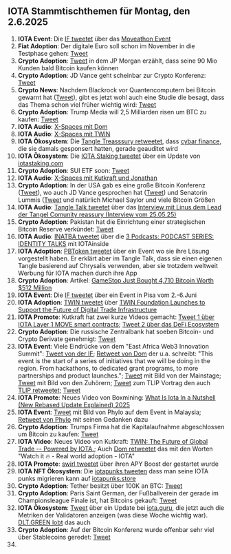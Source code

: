 ## IOTA Stammtischthemen für Montag, den 2.6.2025

1. **IOTA Event**: Die [IF tweetet](https://x.com/iota/status/1927016899184902289) über das [Moveathon Event]()
2. **Fiat Adoption**: Der digitale Euro soll schon im November in die Testphase gehen: [Tweet](https://x.com/MissCryptoGER/status/1927229864156844243)
3. **Crypto Adoption**: [Tweet](https://x.com/Vivek4real_/status/1927104330135413089) in dem JP Morgan erzählt, dass seine 90 Mio Kunden bald Bitcoin kaufen können
4. **Crypto Adoption**: JD Vance geht scheinbar zur Crypto Konferenz: [Tweet](https://x.com/pete_rizzo_/status/1926882372470833336)
5. **Crypto News**: Nachdem Blackrock vor Quantencomputern bei Bitcoin gewarnt hat ([Tweet](https://x.com/Cointelegraph/status/1927243453856911392)), gibt es jetzt wohl auch eine Studie die besagt, dass das Thema schon viel früher wichtig wird: [Tweet](https://x.com/Cointelegraph/status/1927220795018727829)
6. **Crypto Adoption**: Trump Media will 2,5 Milliarden risen um BTC zu kaufen: [Tweet](https://x.com/pete_rizzo_/status/1927353819081400606)
7. **IOTA Audio**: [X-Spaces mit Dom](https://x.com/Edward__Park/status/1927339461106438549)
8. **IOTA Audio**: [X-Spaces mit TWIN](https://x.com/INATBA_org/status/1927363775348252956)
9. **IOTA Ökosystem**: Die [Tangle Treasssury retweetet](https://x.com/TangleTreasury/status/1927313983289069839), dass [cybar finance](https://x.com/cybar_finance), die sie damals gesponsert hatten, gerade geauditet wird
10. **IOTA Ökosystem**: Die [IOTA Staking tweetet](https://x.com/iotaStaking/status/1927285128142754298) über ein Update von [iotastaking.com](https://www.iotastaking.com/)
11. **Crypto Adoption**: SUI ETF soon: [Tweet](https://x.com/Cointelegraph/status/1927338494998782028)
12. **IOTA Audio**: [X-Spaces mit Kutkraft und Jonathan](https://x.com/kutkraft/status/1926888235101249705)
13. **Crypto Adoption**: In der USA gab es eine große Bitcoin Konferenz ([Tweet](https://x.com/Cointelegraph/status/1927809853411446944)), wo auch JD Vance gesprochen hat ([Tweet](https://x.com/blocktrainer/status/1927767796840104008)) und Senatorin Lummis ([Tweet](https://x.com/blocktrainer/status/1927414426509914328) und natürlich Michael Saylor und viele Bitcoin Größen
14. **IOTA Audio**: [Tangle Talk tweetet](https://x.com/tangle_talk/status/1927387792897687672) über das [Interview mit Linus dem Lead der Tangel Comunity reassury (Interview vom 25.05.25)](https://www.youtube.com/watch?v=t8gpeLiFOVg)
15. **Crypto Adoption**: Pakistan hat die Einrichtung einer strategischen Bitcoin Reserve verkündet: [Tweet](https://x.com/Vivek4real_/status/1927824640983826446)
16. **IOTA Audio**: [INATBA tweetet](https://x.com/INATBA_org/status/1927771671940739243) über die [3 Podcasts: PODCAST SERIES: IDENTITY TALKS](https://inatba.org/working-groups/working-group-identity/) mit IOTAinside
17. **IOTA Adoption**: [PBToken tweetet](https://x.com/pbtokn/status/1927751709922607260) über ein Event wo sie ihre Lösung vorgestellt haben. Er erklärt aber im Tangle Talk, dass sie einen eigenen Tangle basierend auf Chrysalis verwenden, aber sie trotzdem weltweit Werbung für IOTA machen durch ihre App
18. **Crypto Adoption**: Artikel: [GameStop Just Bought 4,710 Bitcoin Worth $512 Million](https://watcher.guru/news/gamestop-just-bought-4710-bitcoin-worth-512-million)
19. **IOTA Event**: Die [IF tweetet](https://x.com/iota/status/1927667551124808043) über ein Event in Pisa vom 2.-6.Juni
20. **IOTA Adoption**: [TWIN tweetet](https://x.com/TWINGlobalOrg/status/1927377921741566414) über [TWIN Foundation Launches to Support the Future of Digital Trade Infrastructure](https://missionproject.eu/news/twin-foundation-launches-to-support-the-future-of-digital-trade-infrastructure/)
21. **IOTA Promote**: Kutkraft hat zwei kurze Videos gemacht: [Tweet 1 über IOTA Layer 1 MOVE smart contracts](https://x.com/kutkraft/status/1927339171221282937); [Tweet 2 über das DeFi Ecosystem](https://x.com/kutkraft/status/1927876180469768443)
22. **Crypto Adoption**: Die russische Zentralbank hat soeben Bitcoin- und Crypto Derivate genehmigt: [Tweet](https://x.com/Vivek4real_/status/1927994982259957803)
23. **IOTA Event**: Viele Eindrücke von dem "East Africa Web3 Innovation Summit": [Tweet von der IF](https://x.com/iota/status/1928350576317800537); [Retweet von Dom](https://x.com/DomSchiener/status/1928421425246798178) der u.a. schreibt: "This event is the start of a series of initiatives that we will be doing in the region. From hackathons, to dedicated grant programs, to more partnerships and product launches."; [Tweet](https://x.com/dx5ve/status/1928362562862698651) mit Bild von der Mainstage; [Tweet](https://x.com/dx5ve/status/1928372472354677144) mit Bild von den Zuhörern; [Tweet](https://x.com/moseskemibaro/status/1928412659353030719) zum TLIP Vortrag den auch [TLIP retweetet](https://x.com/TLIP_io/status/1928418985210421471); [Tweet](https://x.com/moseskemibaro/status/1928466326424608855)
24. **IOTA Promote**: Neues Video von Boxmining: [What Is Iota In a Nutshell (New Rebased Update Explained) 2025](https://www.youtube.com/watch?v=aCJYMwKPSpk)
25. **IOTA Event**: [Tweet](https://x.com/MalaysiaBCW/status/1928457129192767937) mit Bild von Phylo auf dem Event in Malaysia; [Retweet von Phylo](https://x.com/PhyloIota/status/1928600144338903523) mit seinen Gedanken dazu
26. **Crypto Adoption**: Trumps Firma hat die Kapitalaufnahme abgeschlossen um Bitcoin zu kaufen: [Tweet](https://x.com/blocktrainer/status/1928474351092859350)
27. **IOTA Video**: Neues Video von Kutkraft: [TWIN: The Future of Global Trade -- Powered by IOTA.](https://www.youtube.com/watch?v=oHtYmPRjzKs); Auch [Dom retweetet](https://x.com/DomSchiener/status/1928429571168186808) das mit den Worten "Watch it 🔥 - Real world adoption - IOTA"
28. **IOTA Promote**: [swirl tweetet](https://x.com/swirlstake/status/1928405311540416713) über ihren APY Boost der gestartet wurde
29. **IOTA NFT Ökosystem**: Die [iotapunks tweeten](https://x.com/IotaPunks_71/status/1928191176286327206) dass man seine IOTA punks migrieren kann auf [iotapunks.store](https://iotapunks.store/)
30. **Crypto Adoption**: Tether besitzt über 100K an BTC: [Tweet](https://x.com/BitcoinMagazine/status/1928166935537058181)
31. **Crypto Adoption**: Paris Saint German, der Fußballverein der gerade im Championsleague Finale ist, hat Bitcoins gekauft: [Tweet](https://x.com/BitcoinMagazine/status/1928158160751079898)
32. **IOTA Ökosystem**: [Tweet](https://x.com/iota_guru/status/1928123059744956841) über ein Update bei [iota.guru](https://www.iota.guru/), die jetzt auch die Metriken der Validatoren anzeigen (was diese Woche wichtig war). [DLT.GREEN lobt](https://x.com/dlt_green/status/1928471584144056581) das auch
33. **Crypto Adoption**: Auf der Bitcoin Konferenz wurde offenbar sehr viel über Stablecoins geredet: [Tweet](https://x.com/HodlMagoo/status/1928149356286271822)
34. 
